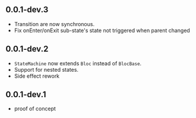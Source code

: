 ## 0.0.1-dev.3
* Transition are now synchronous.
* Fix onEnter/onExit sub-state's state not triggered when parent changed

## 0.0.1-dev.2
* `StateMachine` now extends `Bloc` instead of `BlocBase`.
* Support for nested states.
* Side effect rework

## 0.0.1-dev.1
* proof of concept
